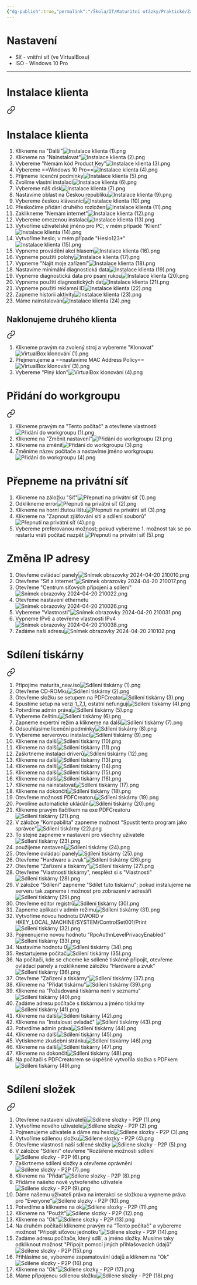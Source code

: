 ```yaml
---
{"dg-publish":true,"permalink":"/Škola/IT/Maturitní otázky/Praktické/Zabezpečení počítačové sítě P2P/","created":"2023-12-19T09:21:24.087+01:00","updated":"2024-04-21T19:40:39.871+02:00"}
---
```


# Nastavení
- Síť - vnitřní síť (ve VirtualBoxu)
- ISO - Windows 10 Pro
___
# Instalace klienta

<div class="transclusion internal-embed is-loaded"><a class="markdown-embed-link" href="/skola/sposdk/prakticky/instalace-klienta/" aria-label="Open link"><svg xmlns="http://www.w3.org/2000/svg" width="24" height="24" viewBox="0 0 24 24" fill="none" stroke="currentColor" stroke-width="2" stroke-linecap="round" stroke-linejoin="round" class="svg-icon lucide-link"><path d="M10 13a5 5 0 0 0 7.54.54l3-3a5 5 0 0 0-7.07-7.07l-1.72 1.71"></path><path d="M14 11a5 5 0 0 0-7.54-.54l-3 3a5 5 0 0 0 7.07 7.07l1.71-1.71"></path></svg></a><div class="markdown-embed">

<div class="markdown-embed-title">

# Instalace klienta

</div>



1. Klikneme na "Další"![Instalace klienta (1).png](/img/user/%C5%A0kola/SPOSDK/Praktick%C3%BD/Screenshoty/Instalace%20klienta/Instalace%20klienta%20(1).png)
2. Klikneme na "Nainstalovat"![Instalace klienta (2).png](/img/user/%C5%A0kola/SPOSDK/Praktick%C3%BD/Screenshoty/Instalace%20klienta/Instalace%20klienta%20(2).png)
3. Vybereme "Nemám kód Product Key"![Instalace klienta (3).png](/img/user/%C5%A0kola/SPOSDK/Praktick%C3%BD/Screenshoty/Instalace%20klienta/Instalace%20klienta%20(3).png)
4. Vybereme ==Windows 10 Pro==![Instalace klienta (4).png](/img/user/%C5%A0kola/SPOSDK/Praktick%C3%BD/Screenshoty/Instalace%20klienta/Instalace%20klienta%20(4).png)
5. Přijmeme licenční podmínky![Instalace klienta (5).png](/img/user/%C5%A0kola/SPOSDK/Praktick%C3%BD/Screenshoty/Instalace%20klienta/Instalace%20klienta%20(5).png)
6. Zvolíme vlastní instalaci![Instalace klienta (6).png](/img/user/%C5%A0kola/SPOSDK/Praktick%C3%BD/Screenshoty/Instalace%20klienta/Instalace%20klienta%20(6).png)
7. Vybereme náš disk![Instalace klienta (7).png](/img/user/%C5%A0kola/SPOSDK/Praktick%C3%BD/Screenshoty/Instalace%20klienta/Instalace%20klienta%20(7).png)
8. Nastavíme oblast na Českou republiku![Instalace klienta (9).png](/img/user/%C5%A0kola/SPOSDK/Praktick%C3%BD/Screenshoty/Instalace%20klienta/Instalace%20klienta%20(9).png)
9. Vybereme českou klávesnici![Instalace klienta (10).png](/img/user/%C5%A0kola/SPOSDK/Praktick%C3%BD/Screenshoty/Instalace%20klienta/Instalace%20klienta%20(10).png)
10. Přeskočíme přidání druhého rozložení![Instalace klienta (11).png](/img/user/%C5%A0kola/SPOSDK/Praktick%C3%BD/Screenshoty/Instalace%20klienta/Instalace%20klienta%20(11).png)
11. Zaklikneme "Nemám internet"![Instalace klienta (12).png](/img/user/%C5%A0kola/SPOSDK/Praktick%C3%BD/Screenshoty/Instalace%20klienta/Instalace%20klienta%20(12).png)
12. Vybereme omezenou instalaci![Instalace klienta (13).png](/img/user/%C5%A0kola/SPOSDK/Praktick%C3%BD/Screenshoty/Instalace%20klienta/Instalace%20klienta%20(13).png)
13. Vytvoříme uživatelské jméno pro PC; v mém případě "Klient"![Instalace klienta (14).png](/img/user/%C5%A0kola/SPOSDK/Praktick%C3%BD/Screenshoty/Instalace%20klienta/Instalace%20klienta%20(14).png)
14. Vytvoříme heslo; v mém případe "Heslo123*"![Instalace klienta (15).png](/img/user/%C5%A0kola/SPOSDK/Praktick%C3%BD/Screenshoty/Instalace%20klienta/Instalace%20klienta%20(15).png)
15. Vypneme provádění akcí hlasem![Instalace klienta (16).png](/img/user/%C5%A0kola/SPOSDK/Praktick%C3%BD/Screenshoty/Instalace%20klienta/Instalace%20klienta%20(16).png)
16. Vypneme použití polohy![Instalace klienta (17).png](/img/user/%C5%A0kola/SPOSDK/Praktick%C3%BD/Screenshoty/Instalace%20klienta/Instalace%20klienta%20(17).png)
17. Vypneme "Najít moje zařízení"![Instalace klienta (18).png](/img/user/%C5%A0kola/SPOSDK/Praktick%C3%BD/Screenshoty/Instalace%20klienta/Instalace%20klienta%20(18).png)
18. Nastavíme minimální diagnostická data![Instalace klienta (19).png](/img/user/%C5%A0kola/SPOSDK/Praktick%C3%BD/Screenshoty/Instalace%20klienta/Instalace%20klienta%20(19).png)
19. Vypneme diagnostická data pro psaní rukou![Instalace klienta (20).png](/img/user/%C5%A0kola/SPOSDK/Praktick%C3%BD/Screenshoty/Instalace%20klienta/Instalace%20klienta%20(20).png)
20.  Vypneme použití diagnostických dat![Instalace klienta (21).png](/img/user/%C5%A0kola/SPOSDK/Praktick%C3%BD/Screenshoty/Instalace%20klienta/Instalace%20klienta%20(21).png)
21. Vypneme použití reklamní ID![Instalace klienta (22).png](/img/user/%C5%A0kola/SPOSDK/Praktick%C3%BD/Screenshoty/Instalace%20klienta/Instalace%20klienta%20(22).png)
22. Zapneme historii aktivity![Instalace klienta (23).png](/img/user/%C5%A0kola/SPOSDK/Praktick%C3%BD/Screenshoty/Instalace%20klienta/Instalace%20klienta%20(23).png)
23. Máme nainstalování![Instalace klienta (24).png](/img/user/%C5%A0kola/SPOSDK/Praktick%C3%BD/Screenshoty/Instalace%20klienta/Instalace%20klienta%20(24).png)   

</div></div>

## Naklonujeme druhého klienta

<div class="transclusion internal-embed is-loaded"><a class="markdown-embed-link" href="/skola/sposdk/prakticky/klonovani-ve-virtual-boxu/" aria-label="Open link"><svg xmlns="http://www.w3.org/2000/svg" width="24" height="24" viewBox="0 0 24 24" fill="none" stroke="currentColor" stroke-width="2" stroke-linecap="round" stroke-linejoin="round" class="svg-icon lucide-link"><path d="M10 13a5 5 0 0 0 7.54.54l3-3a5 5 0 0 0-7.07-7.07l-1.72 1.71"></path><path d="M14 11a5 5 0 0 0-7.54-.54l-3 3a5 5 0 0 0 7.07 7.07l1.71-1.71"></path></svg></a><div class="markdown-embed">




1. Klikneme pravým na zvolený stroj a vybereme "Klonovat"![VirtualBox klonování (1).png](/img/user/%C5%A0kola/SPOSDK/Praktick%C3%BD/Screenshoty/VirtualBox%20klonov%C3%A1n%C3%AD/VirtualBox%20klonov%C3%A1n%C3%AD%20(1).png)
2. Přejmenujeme a ==nastavíme MAC Address Policy==![VirtualBox klonování (3).png](/img/user/%C5%A0kola/SPOSDK/Praktick%C3%BD/Screenshoty/VirtualBox%20klonov%C3%A1n%C3%AD/VirtualBox%20klonov%C3%A1n%C3%AD%20(3).png)
3. Vybereme "Plný klon"![VirtualBox klonování (4).png](/img/user/%C5%A0kola/SPOSDK/Praktick%C3%BD/Screenshoty/VirtualBox%20klonov%C3%A1n%C3%AD/VirtualBox%20klonov%C3%A1n%C3%AD%20(4).png)

</div></div>

# Přidání do workgroupu

<div class="transclusion internal-embed is-loaded"><a class="markdown-embed-link" href="/skola/sposdk/prakticky/pridani-do-workgroupu/" aria-label="Open link"><svg xmlns="http://www.w3.org/2000/svg" width="24" height="24" viewBox="0 0 24 24" fill="none" stroke="currentColor" stroke-width="2" stroke-linecap="round" stroke-linejoin="round" class="svg-icon lucide-link"><path d="M10 13a5 5 0 0 0 7.54.54l3-3a5 5 0 0 0-7.07-7.07l-1.72 1.71"></path><path d="M14 11a5 5 0 0 0-7.54-.54l-3 3a5 5 0 0 0 7.07 7.07l1.71-1.71"></path></svg></a><div class="markdown-embed">




1. Klikneme pravým na "Tento počítač" a otevřeme vlastnosti![Přidání do workgroupu (1).png](/img/user/%C5%A0kola/SPOSDK/Praktick%C3%BD/Screenshoty/P%C5%99id%C3%A1n%C3%AD%20do%20workgroupu/P%C5%99id%C3%A1n%C3%AD%20do%20workgroupu%20(1).png)
2. Klikneme na "Změnit nastavení"![Přidání do workgroupu (2).png](/img/user/%C5%A0kola/SPOSDK/Praktick%C3%BD/Screenshoty/P%C5%99id%C3%A1n%C3%AD%20do%20workgroupu/P%C5%99id%C3%A1n%C3%AD%20do%20workgroupu%20(2).png)
3. Klikneme na změnit![Přidání do workgroupu (3).png](/img/user/%C5%A0kola/SPOSDK/Praktick%C3%BD/Screenshoty/P%C5%99id%C3%A1n%C3%AD%20do%20workgroupu/P%C5%99id%C3%A1n%C3%AD%20do%20workgroupu%20(3).png)
4. Změníme název počítače a nastavíme jméno workgroupu![Přidání do workgroupu (4).png](/img/user/%C5%A0kola/SPOSDK/Praktick%C3%BD/Screenshoty/P%C5%99id%C3%A1n%C3%AD%20do%20workgroupu/P%C5%99id%C3%A1n%C3%AD%20do%20workgroupu%20(4).png)

</div></div>

# Přepneme na privátní síť
1. Klikneme na záložku "Síť"![Přepnutí na privátní síť (1).png](/img/user/%C5%A0kola/SPOSDK/Praktick%C3%BD/Screenshoty/P%C5%99epnut%C3%AD%20na%20priv%C3%A1tn%C3%AD%20s%C3%AD%C5%A5/P%C5%99epnut%C3%AD%20na%20priv%C3%A1tn%C3%AD%20s%C3%AD%C5%A5%20(1).png)
2. Odklikneme error![Přepnutí na privátní síť (2).png](/img/user/%C5%A0kola/SPOSDK/Praktick%C3%BD/Screenshoty/P%C5%99epnut%C3%AD%20na%20priv%C3%A1tn%C3%AD%20s%C3%AD%C5%A5/P%C5%99epnut%C3%AD%20na%20priv%C3%A1tn%C3%AD%20s%C3%AD%C5%A5%20(2).png)
3. Klikneme na horní žlutou lištu![Přepnutí na privátní síť (3).png](/img/user/%C5%A0kola/SPOSDK/Praktick%C3%BD/Screenshoty/P%C5%99epnut%C3%AD%20na%20priv%C3%A1tn%C3%AD%20s%C3%AD%C5%A5/P%C5%99epnut%C3%AD%20na%20priv%C3%A1tn%C3%AD%20s%C3%AD%C5%A5%20(3).png)
4. Klikneme na "Zapnout zjišťování sítí a sdílení souborů"![Přepnutí na privátní síť (4).png](/img/user/%C5%A0kola/SPOSDK/Praktick%C3%BD/Screenshoty/P%C5%99epnut%C3%AD%20na%20priv%C3%A1tn%C3%AD%20s%C3%AD%C5%A5/P%C5%99epnut%C3%AD%20na%20priv%C3%A1tn%C3%AD%20s%C3%AD%C5%A5%20(4).png)
5. Vybereme preferovanou možnost; pokud vybereme 1. možnost tak se po restartu vrátí počítač nazpět ![Přepnutí na privátní síť (5).png](/img/user/%C5%A0kola/SPOSDK/Praktick%C3%BD/Screenshoty/P%C5%99epnut%C3%AD%20na%20priv%C3%A1tn%C3%AD%20s%C3%AD%C5%A5/P%C5%99epnut%C3%AD%20na%20priv%C3%A1tn%C3%AD%20s%C3%AD%C5%A5%20(5).png)
# Změna IP adresy

<div class="transclusion internal-embed is-loaded"><div class="markdown-embed">



1. Otevřeme ovládací panely![Snímek obrazovky 2024-04-20 210010.png](/img/user/Images/Sn%C3%ADmek%20obrazovky%202024-04-20%20210010.png)
2. Otevřeme "Síť a internet"![Snímek obrazovky 2024-04-20 210017.png](/img/user/Images/Sn%C3%ADmek%20obrazovky%202024-04-20%20210017.png)
3. Otevřeme "Centrum síťových připojení a sdílení"![Snímek obrazovky 2024-04-20 210022.png](/img/user/Images/Sn%C3%ADmek%20obrazovky%202024-04-20%20210022.png)
4. Otevřeme nastavení ethernetu![Snímek obrazovky 2024-04-20 210026.png](/img/user/Images/Sn%C3%ADmek%20obrazovky%202024-04-20%20210026.png)
5. Vybereme "Vlastnosti"![Snímek obrazovky 2024-04-20 210031.png](/img/user/Images/Sn%C3%ADmek%20obrazovky%202024-04-20%20210031.png)
6. Vypneme IPv6 a otevřeme vlastnosti IPv4 ![Snímek obrazovky 2024-04-20 210038.png](/img/user/Images/Sn%C3%ADmek%20obrazovky%202024-04-20%20210038.png)
7. Zadáme naší adresu![Snímek obrazovky 2024-04-20 210102.png](/img/user/Images/Sn%C3%ADmek%20obrazovky%202024-04-20%20210102.png)

</div></div>

# Sdílení tiskárny

<div class="transclusion internal-embed is-loaded"><a class="markdown-embed-link" href="/skola/sposdk/prakticky/sdileni-tiskarny/" aria-label="Open link"><svg xmlns="http://www.w3.org/2000/svg" width="24" height="24" viewBox="0 0 24 24" fill="none" stroke="currentColor" stroke-width="2" stroke-linecap="round" stroke-linejoin="round" class="svg-icon lucide-link"><path d="M10 13a5 5 0 0 0 7.54.54l3-3a5 5 0 0 0-7.07-7.07l-1.72 1.71"></path><path d="M14 11a5 5 0 0 0-7.54-.54l-3 3a5 5 0 0 0 7.07 7.07l1.71-1.71"></path></svg></a><div class="markdown-embed">




1. Připojíme maturita_new.iso![Sdílení tiskárny (1).png](/img/user/%C5%A0kola/SPOSDK/Praktick%C3%BD/Screenshoty/Sd%C3%ADlen%C3%AD%20tisk%C3%A1rny/Sd%C3%ADlen%C3%AD%20tisk%C3%A1rny%20(1).png)
2. Otevřeme CD-ROMku![Sdílení tiskárny (2).png](/img/user/%C5%A0kola/SPOSDK/Praktick%C3%BD/Screenshoty/Sd%C3%ADlen%C3%AD%20tisk%C3%A1rny/Sd%C3%ADlen%C3%AD%20tisk%C3%A1rny%20(2).png)
3. Otevřeme složku se setupem na PDFCreator![Sdílení tiskárny (3).png](/img/user/%C5%A0kola/SPOSDK/Praktick%C3%BD/Screenshoty/Sd%C3%ADlen%C3%AD%20tisk%C3%A1rny/Sd%C3%ADlen%C3%AD%20tisk%C3%A1rny%20(3).png)
4. Spustíme setup na verzi 1_7_1, ostatní nefungují![Sdílení tiskárny (4).png](/img/user/%C5%A0kola/SPOSDK/Praktick%C3%BD/Screenshoty/Sd%C3%ADlen%C3%AD%20tisk%C3%A1rny/Sd%C3%ADlen%C3%AD%20tisk%C3%A1rny%20(4).png)
5. Potvrdíme admin práva![Sdílení tiskárny (5).png](/img/user/%C5%A0kola/SPOSDK/Praktick%C3%BD/Screenshoty/Sd%C3%ADlen%C3%AD%20tisk%C3%A1rny/Sd%C3%ADlen%C3%AD%20tisk%C3%A1rny%20(5).png)
6. Vybereme češtinu![Sdílení tiskárny (6).png](/img/user/%C5%A0kola/SPOSDK/Praktick%C3%BD/Screenshoty/Sd%C3%ADlen%C3%AD%20tisk%C3%A1rny/Sd%C3%ADlen%C3%AD%20tisk%C3%A1rny%20(6).png)
7. Zapneme expertní režim a klikneme na další![Sdílení tiskárny (7).png](/img/user/%C5%A0kola/SPOSDK/Praktick%C3%BD/Screenshoty/Sd%C3%ADlen%C3%AD%20tisk%C3%A1rny/Sd%C3%ADlen%C3%AD%20tisk%C3%A1rny%20(7).png)
8. Odsouhlasíme licenční podmínky![Sdílení tiskárny (8).png](/img/user/%C5%A0kola/SPOSDK/Praktick%C3%BD/Screenshoty/Sd%C3%ADlen%C3%AD%20tisk%C3%A1rny/Sd%C3%ADlen%C3%AD%20tisk%C3%A1rny%20(8).png)
9. Vybereme serverovou instalaci![Sdílení tiskárny (9).png](/img/user/%C5%A0kola/SPOSDK/Praktick%C3%BD/Screenshoty/Sd%C3%ADlen%C3%AD%20tisk%C3%A1rny/Sd%C3%ADlen%C3%AD%20tisk%C3%A1rny%20(9).png)
10. Klikneme na další![Sdílení tiskárny (10).png](/img/user/%C5%A0kola/SPOSDK/Praktick%C3%BD/Screenshoty/Sd%C3%ADlen%C3%AD%20tisk%C3%A1rny/Sd%C3%ADlen%C3%AD%20tisk%C3%A1rny%20(10).png)
11. Klikneme na další![Sdílení tiskárny (11).png](/img/user/%C5%A0kola/SPOSDK/Praktick%C3%BD/Screenshoty/Sd%C3%ADlen%C3%AD%20tisk%C3%A1rny/Sd%C3%ADlen%C3%AD%20tisk%C3%A1rny%20(11).png)
12. Zaškrtneme instalaci driverů![Sdílení tiskárny (12).png](/img/user/%C5%A0kola/SPOSDK/Praktick%C3%BD/Screenshoty/Sd%C3%ADlen%C3%AD%20tisk%C3%A1rny/Sd%C3%ADlen%C3%AD%20tisk%C3%A1rny%20(12).png)
13. Klikneme na další![Sdílení tiskárny (13).png](/img/user/%C5%A0kola/SPOSDK/Praktick%C3%BD/Screenshoty/Sd%C3%ADlen%C3%AD%20tisk%C3%A1rny/Sd%C3%ADlen%C3%AD%20tisk%C3%A1rny%20(13).png)
14. Klikneme na další![Sdílení tiskárny (14).png](/img/user/%C5%A0kola/SPOSDK/Praktick%C3%BD/Screenshoty/Sd%C3%ADlen%C3%AD%20tisk%C3%A1rny/Sd%C3%ADlen%C3%AD%20tisk%C3%A1rny%20(14).png)
15. Klikneme na další![Sdílení tiskárny (15).png](/img/user/%C5%A0kola/SPOSDK/Praktick%C3%BD/Screenshoty/Sd%C3%ADlen%C3%AD%20tisk%C3%A1rny/Sd%C3%ADlen%C3%AD%20tisk%C3%A1rny%20(15).png)
16. Klikneme na další![Sdílení tiskárny (16).png](/img/user/%C5%A0kola/SPOSDK/Praktick%C3%BD/Screenshoty/Sd%C3%ADlen%C3%AD%20tisk%C3%A1rny/Sd%C3%ADlen%C3%AD%20tisk%C3%A1rny%20(16).png)
17. Klikneme na nainstalovat![Sdílení tiskárny (17).png](/img/user/%C5%A0kola/SPOSDK/Praktick%C3%BD/Screenshoty/Sd%C3%ADlen%C3%AD%20tisk%C3%A1rny/Sd%C3%ADlen%C3%AD%20tisk%C3%A1rny%20(17).png)
18. Klikneme na dokončit![Sdílení tiskárny (18).png](/img/user/%C5%A0kola/SPOSDK/Praktick%C3%BD/Screenshoty/Sd%C3%ADlen%C3%AD%20tisk%C3%A1rny/Sd%C3%ADlen%C3%AD%20tisk%C3%A1rny%20(18).png)
19. Otevřeme možnosti PDFCreatoru![Sdílení tiskárny (19).png](/img/user/%C5%A0kola/SPOSDK/Praktick%C3%BD/Screenshoty/Sd%C3%ADlen%C3%AD%20tisk%C3%A1rny/Sd%C3%ADlen%C3%AD%20tisk%C3%A1rny%20(19).png)
20. Povolíme automatické ukládání![Sdílení tiskárny (20).png](/img/user/%C5%A0kola/SPOSDK/Praktick%C3%BD/Screenshoty/Sd%C3%ADlen%C3%AD%20tisk%C3%A1rny/Sd%C3%ADlen%C3%AD%20tisk%C3%A1rny%20(20).png)
21. Klikneme pravým tlačítkem na exe PDFCreatoru![Sdílení tiskárny (21).png](/img/user/%C5%A0kola/SPOSDK/Praktick%C3%BD/Screenshoty/Sd%C3%ADlen%C3%AD%20tisk%C3%A1rny/Sd%C3%ADlen%C3%AD%20tisk%C3%A1rny%20(21).png)
22. V záložce "Kompabilita" zapneme možnost "Spustit tento program jako správce"![Sdílení tiskárny (22).png](/img/user/%C5%A0kola/SPOSDK/Praktick%C3%BD/Screenshoty/Sd%C3%ADlen%C3%AD%20tisk%C3%A1rny/Sd%C3%ADlen%C3%AD%20tisk%C3%A1rny%20(22).png)
23. To stejné zapneme v nastavení pro všechny uživatele![Sdílení tiskárny (23).png](/img/user/%C5%A0kola/SPOSDK/Praktick%C3%BD/Screenshoty/Sd%C3%ADlen%C3%AD%20tisk%C3%A1rny/Sd%C3%ADlen%C3%AD%20tisk%C3%A1rny%20(23).png)
24. použijeme nastavení![Sdílení tiskárny (24).png](/img/user/%C5%A0kola/SPOSDK/Praktick%C3%BD/Screenshoty/Sd%C3%ADlen%C3%AD%20tisk%C3%A1rny/Sd%C3%ADlen%C3%AD%20tisk%C3%A1rny%20(24).png)
25. Otevřeme ovládací panely![Sdílení tiskárny (25).png](/img/user/%C5%A0kola/SPOSDK/Praktick%C3%BD/Screenshoty/Sd%C3%ADlen%C3%AD%20tisk%C3%A1rny/Sd%C3%ADlen%C3%AD%20tisk%C3%A1rny%20(25).png)
26. Otevřeme "Hardware a zvuk"![Sdílení tiskárny (26).png](/img/user/%C5%A0kola/SPOSDK/Praktick%C3%BD/Screenshoty/Sd%C3%ADlen%C3%AD%20tisk%C3%A1rny/Sd%C3%ADlen%C3%AD%20tisk%C3%A1rny%20(26).png)
27. Otevřeme "Zařízení a tiskárny"![Sdílení tiskárny (27).png](/img/user/%C5%A0kola/SPOSDK/Praktick%C3%BD/Screenshoty/Sd%C3%ADlen%C3%AD%20tisk%C3%A1rny/Sd%C3%ADlen%C3%AD%20tisk%C3%A1rny%20(27).png)
28. Otevřeme "Vlastnosti tiskárny", nesplést si s "Vlastnosti"![Sdílení tiskárny (28).png](/img/user/%C5%A0kola/SPOSDK/Praktick%C3%BD/Screenshoty/Sd%C3%ADlen%C3%AD%20tisk%C3%A1rny/Sd%C3%ADlen%C3%AD%20tisk%C3%A1rny%20(28).png)
29. V záložce "Sdílení" zapneme "Sdílet tuto tiskárnu"; pokud instalujeme na serveru tak zapneme i možnost pro zobrazení v adresáři![Sdílení tiskárny (29).png](/img/user/%C5%A0kola/SPOSDK/Praktick%C3%BD/Screenshoty/Sd%C3%ADlen%C3%AD%20tisk%C3%A1rny/Sd%C3%ADlen%C3%AD%20tisk%C3%A1rny%20(29).png)
30. Otevřeme editor registrů![Sdílení tiskárny (30).png](/img/user/%C5%A0kola/SPOSDK/Praktick%C3%BD/Screenshoty/Sd%C3%ADlen%C3%AD%20tisk%C3%A1rny/Sd%C3%ADlen%C3%AD%20tisk%C3%A1rny%20(30).png)
31. Zapneme aplikaci v admin režimu![Sdílení tiskárny (31).png](/img/user/%C5%A0kola/SPOSDK/Praktick%C3%BD/Screenshoty/Sd%C3%ADlen%C3%AD%20tisk%C3%A1rny/Sd%C3%ADlen%C3%AD%20tisk%C3%A1rny%20(31).png)
32. Vytvoříme novou hodnotu DWORD v HKEY_LOCAL_MACHINE/SYSTEM/ControlSet001/Print![Sdílení tiskárny (32).png](/img/user/%C5%A0kola/SPOSDK/Praktick%C3%BD/Screenshoty/Sd%C3%ADlen%C3%AD%20tisk%C3%A1rny/Sd%C3%ADlen%C3%AD%20tisk%C3%A1rny%20(32).png)
33. Pojmenujeme novou hodnotu "RpcAuthnLevelPrivacyEnabled"![Sdílení tiskárny (33).png](/img/user/%C5%A0kola/SPOSDK/Praktick%C3%BD/Screenshoty/Sd%C3%ADlen%C3%AD%20tisk%C3%A1rny/Sd%C3%ADlen%C3%AD%20tisk%C3%A1rny%20(33).png)
34. Nastavíme hodnotu 0![Sdílení tiskárny (34).png](/img/user/%C5%A0kola/SPOSDK/Praktick%C3%BD/Screenshoty/Sd%C3%ADlen%C3%AD%20tisk%C3%A1rny/Sd%C3%ADlen%C3%AD%20tisk%C3%A1rny%20(34).png)
35. Restartujeme počítač![Sdílení tiskárny (35).png](/img/user/%C5%A0kola/SPOSDK/Praktick%C3%BD/Screenshoty/Sd%C3%ADlen%C3%AD%20tisk%C3%A1rny/Sd%C3%ADlen%C3%AD%20tisk%C3%A1rny%20(35).png)
36. Na počítači, kde se chceme ke sdílené tiskárně připojit, otevřeme ovládací panely a rozklikneme záložku "Hardware a zvuk"![Sdílení tiskárny (36).png](/img/user/%C5%A0kola/SPOSDK/Praktick%C3%BD/Screenshoty/Sd%C3%ADlen%C3%AD%20tisk%C3%A1rny/Sd%C3%ADlen%C3%AD%20tisk%C3%A1rny%20(36).png)
37. Otevřeme "Zařízení a tiskárny"![Sdílení tiskárny (37).png](/img/user/%C5%A0kola/SPOSDK/Praktick%C3%BD/Screenshoty/Sd%C3%ADlen%C3%AD%20tisk%C3%A1rny/Sd%C3%ADlen%C3%AD%20tisk%C3%A1rny%20(37).png)
39. Klikneme na "Přidat tiskárnu"![Sdílení tiskárny (39).png](/img/user/%C5%A0kola/SPOSDK/Praktick%C3%BD/Screenshoty/Sd%C3%ADlen%C3%AD%20tisk%C3%A1rny/Sd%C3%ADlen%C3%AD%20tisk%C3%A1rny%20(39).png)
40. Klikneme na "Požadovaná tiskárna není v seznamu"![Sdílení tiskárny (40).png](/img/user/%C5%A0kola/SPOSDK/Praktick%C3%BD/Screenshoty/Sd%C3%ADlen%C3%AD%20tisk%C3%A1rny/Sd%C3%ADlen%C3%AD%20tisk%C3%A1rny%20(40).png)
41. Zadáme adresu počítače s tiskárnou a jméno tiskárny![Sdílení tiskárny (41).png](/img/user/%C5%A0kola/SPOSDK/Praktick%C3%BD/Screenshoty/Sd%C3%ADlen%C3%AD%20tisk%C3%A1rny/Sd%C3%ADlen%C3%AD%20tisk%C3%A1rny%20(41).png)
42. Klikneme na další![Sdílení tiskárny (42).png](/img/user/%C5%A0kola/SPOSDK/Praktick%C3%BD/Screenshoty/Sd%C3%ADlen%C3%AD%20tisk%C3%A1rny/Sd%C3%ADlen%C3%AD%20tisk%C3%A1rny%20(42).png)
43. Klikneme na "Instalovat ovladač" ![Sdílení tiskárny (43).png](/img/user/%C5%A0kola/SPOSDK/Praktick%C3%BD/Screenshoty/Sd%C3%ADlen%C3%AD%20tisk%C3%A1rny/Sd%C3%ADlen%C3%AD%20tisk%C3%A1rny%20(43).png)
44. Potvrdíme admin práva![Sdílení tiskárny (44).png](/img/user/%C5%A0kola/SPOSDK/Praktick%C3%BD/Screenshoty/Sd%C3%ADlen%C3%AD%20tisk%C3%A1rny/Sd%C3%ADlen%C3%AD%20tisk%C3%A1rny%20(44).png)
45. Klikneme na další![Sdílení tiskárny (45).png](/img/user/%C5%A0kola/SPOSDK/Praktick%C3%BD/Screenshoty/Sd%C3%ADlen%C3%AD%20tisk%C3%A1rny/Sd%C3%ADlen%C3%AD%20tisk%C3%A1rny%20(45).png)
46. Vytiskneme zkušební stránku![Sdílení tiskárny (46).png](/img/user/%C5%A0kola/SPOSDK/Praktick%C3%BD/Screenshoty/Sd%C3%ADlen%C3%AD%20tisk%C3%A1rny/Sd%C3%ADlen%C3%AD%20tisk%C3%A1rny%20(46).png)
47. Klikneme na další![Sdílení tiskárny (47).png](/img/user/%C5%A0kola/SPOSDK/Praktick%C3%BD/Screenshoty/Sd%C3%ADlen%C3%AD%20tisk%C3%A1rny/Sd%C3%ADlen%C3%AD%20tisk%C3%A1rny%20(47).png)
48. Klikneme na dokončit![Sdílení tiskárny (48).png](/img/user/%C5%A0kola/SPOSDK/Praktick%C3%BD/Screenshoty/Sd%C3%ADlen%C3%AD%20tisk%C3%A1rny/Sd%C3%ADlen%C3%AD%20tisk%C3%A1rny%20(48).png)
49. Na počítači s PDFCreatorem se úspěšně vytvořila složka s PDFkem![Sdílení tiskárny (49).png](/img/user/%C5%A0kola/SPOSDK/Praktick%C3%BD/Screenshoty/Sd%C3%ADlen%C3%AD%20tisk%C3%A1rny/Sd%C3%ADlen%C3%AD%20tisk%C3%A1rny%20(49).png)

</div></div>

# Sdílení složek

<div class="transclusion internal-embed is-loaded"><a class="markdown-embed-link" href="/skola/sposdk/prakticky/sdilene-slozky-p2-p/" aria-label="Open link"><svg xmlns="http://www.w3.org/2000/svg" width="24" height="24" viewBox="0 0 24 24" fill="none" stroke="currentColor" stroke-width="2" stroke-linecap="round" stroke-linejoin="round" class="svg-icon lucide-link"><path d="M10 13a5 5 0 0 0 7.54.54l3-3a5 5 0 0 0-7.07-7.07l-1.72 1.71"></path><path d="M14 11a5 5 0 0 0-7.54-.54l-3 3a5 5 0 0 0 7.07 7.07l1.71-1.71"></path></svg></a><div class="markdown-embed">




1. Otevřeme nastavení uživatelů![Sdilene slozky - P2P (1).png](/img/user/%C5%A0kola/SPOSDK/Praktick%C3%BD/Screenshoty/Sd%C3%ADlen%C3%AD%20slo%C5%BEek%20na%20P2P/Sdilene%20slozky%20-%20P2P%20(1).png)
2. Vytvoříme nového uživatele![Sdilene slozky - P2P (2).png](/img/user/%C5%A0kola/SPOSDK/Praktick%C3%BD/Screenshoty/Sd%C3%ADlen%C3%AD%20slo%C5%BEek%20na%20P2P/Sdilene%20slozky%20-%20P2P%20(2).png)
3. Pojmenujeme uživatele a dáme mu heslo![Sdilene slozky - P2P (3).png](/img/user/%C5%A0kola/SPOSDK/Praktick%C3%BD/Screenshoty/Sd%C3%ADlen%C3%AD%20slo%C5%BEek%20na%20P2P/Sdilene%20slozky%20-%20P2P%20(3).png)
4. Vytvoříme sdílenou složku![Sdilene slozky - P2P (4).png](/img/user/%C5%A0kola/SPOSDK/Praktick%C3%BD/Screenshoty/Sd%C3%ADlen%C3%AD%20slo%C5%BEek%20na%20P2P/Sdilene%20slozky%20-%20P2P%20(4).png)
5. Otevřeme vlastnosti naší sdílené složky ![Sdilene slozky - P2P (5).png](/img/user/%C5%A0kola/SPOSDK/Praktick%C3%BD/Screenshoty/Sd%C3%ADlen%C3%AD%20slo%C5%BEek%20na%20P2P/Sdilene%20slozky%20-%20P2P%20(5).png)
6. V záložce "Sdílení" otevřeme "Rozšířené možnosti sdílení![Sdilene slozky - P2P (6).png](/img/user/%C5%A0kola/SPOSDK/Praktick%C3%BD/Screenshoty/Sd%C3%ADlen%C3%AD%20slo%C5%BEek%20na%20P2P/Sdilene%20slozky%20-%20P2P%20(6).png)
7. Zaškrtneme sdílení složky a otevřeme oprávnění![Sdilene slozky - P2P (7).png](/img/user/%C5%A0kola/SPOSDK/Praktick%C3%BD/Screenshoty/Sd%C3%ADlen%C3%AD%20slo%C5%BEek%20na%20P2P/Sdilene%20slozky%20-%20P2P%20(7).png)
8. Klikneme na "Přidat"![Sdilene slozky - P2P (8).png](/img/user/%C5%A0kola/SPOSDK/Praktick%C3%BD/Screenshoty/Sd%C3%ADlen%C3%AD%20slo%C5%BEek%20na%20P2P/Sdilene%20slozky%20-%20P2P%20(8).png)
9. Přidáme našeho nově vytvořeného uživatele![Sdilene slozky - P2P (9).png](/img/user/%C5%A0kola/SPOSDK/Praktick%C3%BD/Screenshoty/Sd%C3%ADlen%C3%AD%20slo%C5%BEek%20na%20P2P/Sdilene%20slozky%20-%20P2P%20(9).png)
10. Dáme našemu uživateli práva na interakci se složkou a vypneme práva pro "Everyone"![Sdilene slozky - P2P (10).png](/img/user/%C5%A0kola/SPOSDK/Praktick%C3%BD/Screenshoty/Sd%C3%ADlen%C3%AD%20slo%C5%BEek%20na%20P2P/Sdilene%20slozky%20-%20P2P%20(10).png)
11. Potvrdíme a klikneme na ok![Sdilene slozky - P2P (11).png](/img/user/%C5%A0kola/SPOSDK/Praktick%C3%BD/Screenshoty/Sd%C3%ADlen%C3%AD%20slo%C5%BEek%20na%20P2P/Sdilene%20slozky%20-%20P2P%20(11).png)
12. Klikneme na "Použít"![Sdilene slozky - P2P (12).png](/img/user/%C5%A0kola/SPOSDK/Praktick%C3%BD/Screenshoty/Sd%C3%ADlen%C3%AD%20slo%C5%BEek%20na%20P2P/Sdilene%20slozky%20-%20P2P%20(12).png)
13. Klikneme na "Ok"![Sdilene slozky - P2P (13).png](/img/user/%C5%A0kola/SPOSDK/Praktick%C3%BD/Screenshoty/Sd%C3%ADlen%C3%AD%20slo%C5%BEek%20na%20P2P/Sdilene%20slozky%20-%20P2P%20(13).png)
14. Na druhém počítači klikneme pravým na "Tento počítač" a vybereme možnost "Připojit síťovou jednotku"![Sdilene slozky - P2P (14).png](/img/user/%C5%A0kola/SPOSDK/Praktick%C3%BD/Screenshoty/Sd%C3%ADlen%C3%AD%20slo%C5%BEek%20na%20P2P/Sdilene%20slozky%20-%20P2P%20(14).png)
15. Zadáme adresu počítače, který sdílí, a jméno složky. Musíme taky odkliknout možnost "Připojit pomocí jiných přihlašovacích údajů"![Sdilene slozky - P2P (15).png](/img/user/%C5%A0kola/SPOSDK/Praktick%C3%BD/Screenshoty/Sd%C3%ADlen%C3%AD%20slo%C5%BEek%20na%20P2P/Sdilene%20slozky%20-%20P2P%20(15).png)
16. Přihlásíme se, vybereme zapamatování údajů a kliknem na "Ok"![Sdilene slozky - P2P (16).png](/img/user/%C5%A0kola/SPOSDK/Praktick%C3%BD/Screenshoty/Sd%C3%ADlen%C3%AD%20slo%C5%BEek%20na%20P2P/Sdilene%20slozky%20-%20P2P%20(16).png)
17. Klikneme na "Ok"![Sdilene slozky - P2P (17).png](/img/user/%C5%A0kola/SPOSDK/Praktick%C3%BD/Screenshoty/Sd%C3%ADlen%C3%AD%20slo%C5%BEek%20na%20P2P/Sdilene%20slozky%20-%20P2P%20(17).png)
18. Máme připojenou sdílenou složku![Sdilene slozky - P2P (18).png](/img/user/%C5%A0kola/SPOSDK/Praktick%C3%BD/Screenshoty/Sd%C3%ADlen%C3%AD%20slo%C5%BEek%20na%20P2P/Sdilene%20slozky%20-%20P2P%20(18).png)

</div></div>

